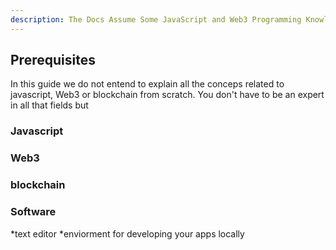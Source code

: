 ```yaml
---
description: The Docs Assume Some JavaScript and Web3 Programming Knowledge.
---
```


## Prerequisites
In this guide we do not entend to explain all the conceps related to javascript, Web3 or blockchain from scratch. You don't have to be an expert in all that fields but 



### Javascript 



### Web3


### blockchain


### Software
*text editor
*enviorment for developing your apps locally
